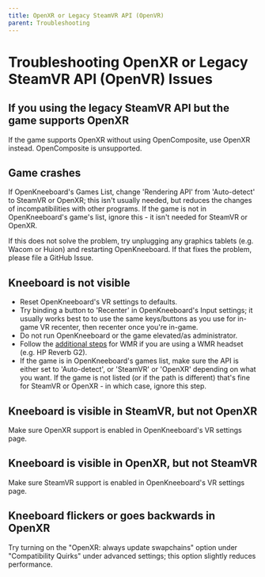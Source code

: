 ```yaml
---
title: OpenXR or Legacy SteamVR API (OpenVR)
parent: Troubleshooting
---
```


# Troubleshooting OpenXR or Legacy SteamVR API (OpenVR) Issues

## If you using the legacy SteamVR API but the game supports OpenXR

If the game supports OpenXR without using OpenComposite, use OpenXR instead. OpenComposite is unsupported.

## Game crashes

If OpenKneeboard's Games List, change 'Rendering API' from 'Auto-detect' to SteamVR or OpenXR; this isn't usually needed, but reduces the changes of incompatibilities with other programs. If the game is not in OpenKneeboard's game's list, ignore this - it isn't needed for SteamVR or OpenXR.

If this does not solve the problem, try unplugging any graphics tablets (e.g. Wacom or Huion) and restarting OpenKneeboard. If that fixes the problem, please file a GitHub Issue.

## Kneeboard is not visible

- Reset OpenKneeboard's VR settings to defaults.
- Try binding a button to 'Recenter' in OpenKneeboard's Input settings; it usually works best to to use the same keys/buttons as you use for in-game VR recenter, then recenter once you're in-game.
- Do not run OpenKneeboard or the game elevated/as administrator.
- Follow the [additional steps](wmr-kneeboard-position.md) for WMR if you are using a WMR headset (e.g. HP Reverb G2).
- If the game is in OpenKneeboard's games list, make sure the API is either set to 'Auto-detect', or 'SteamVR' or 'OpenXR' depending on what you want. If the game is not listed (or if the path is different) that's fine for SteamVR or OpenXR - in which case, ignore this step.

## Kneeboard is visible in SteamVR, but not OpenXR

Make sure OpenXR support is enabled in OpenKneeboard's VR settings page.

## Kneeboard is visible in OpenXR, but not SteamVR

Make sure SteamVR support is enabled in OpenKneeboard's VR settings page.

## Kneeboard flickers or goes backwards in OpenXR

Try turning on the "OpenXR: always update swapchains" option under "Compatibility Quirks" under advanced settings; this option slightly reduces performance.